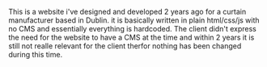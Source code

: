 This is a website i've designed and developed 2 years ago for a curtain manufacturer based in Dublin.
it is basically written in plain html/css/js with no CMS and essentially everything is hardcoded. 
The client didn't express the need for the website to have a CMS at the time and within 2 years it is still not realle relevant for the client therfor nothing has been changed during this time.

